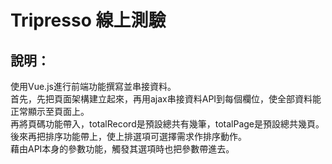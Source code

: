 # Tripresso 線上測驗
## 說明：
使用Vue.js進行前端功能撰寫並串接資料。<br>
首先，先把頁面架構建立起來，再用ajax串接資料API到每個欄位，使全部資料能正常顯示至頁面上。<br>
再將頁碼功能帶入，totalRecord是預設總共有幾筆，totalPage是預設總共幾頁。<br>
後來再把排序功能帶上，使上排選項可選擇需求作排序動作。<br>
藉由API本身的參數功能，觸發其選項時也把參數帶進去。
